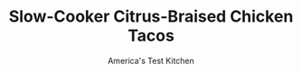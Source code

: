 ---
layout: ../../layouts/MarkdownPostLayout.astro
title: Slow-Cooker Citrus-Braised Chicken Tacos
author: America's Test Kitchen
pubDate: 2023-03-15
description: "The convenience of the slow cooker puts tacos on deck all week long—not just on Tuesdays."
image_url: https://res.cloudinary.com/hksqkdlah/image/upload/ar_1:1,c_fill,dpr_2.0,f_auto,fl_lossy.progressive.strip_profile,g_faces:auto,q_auto:low,w_344/SFS_SlowCookerCitrusBraisedChickenTacos_11_veg95h
tags: ["Main Courses","Mexican","Chicken"]
calories: 2886
protein: 50
carbohydrates: 43
fats: 
fiber: 6
ingredients: ["¼ cup thawed, frozen orange juice concentrate","¼ cup, tomato paste","1½ tablespoons, Worcestershire sauce","4 , garlic cloves, minced","1 tablespoon, ground cumin","1 tablespoon, dried oregano","2 teaspoons, table salt","1 teaspoon, pepper","1 teaspoon, ground allspice","1 teaspoon, ground cinnamon","3 pounds, boneless, skinless chicken thighs, trimmed","1 , onion, halved","3 (3-inch) strips, orange zest","2 tablespoons, distilled white vinegar","18 , (6-inch) corn tortillas, charred"]
serves: 6
time: "4 hours 35 minutes"
instructions: ["Whisk orange juice concentrate, tomato paste, Worcestershire, garlic, cumin, oregano, salt, pepper, allspice, and cinnamon together in slow cooker.","Add chicken and toss to coat with orange juice concentrate mixture. Nestle onion and orange zest into chicken mixture. Cover and cook until chicken is tender, 4 to 5 hours on low.","Discard onion and orange zest. Using potato masher or tongs, mash chicken until finely shredded.","Transfer contents of slow cooker to 12-inch nonstick skillet. Cook over medium-high heat, stirring occasionally, until liquid has mostly evaporated but chicken is still moist, about 10 minutes.","Off heat, stir in vinegar. Season with salt and pepper to taste. Serve chicken on tortillas."]
nutrition: ["973 mg Potassium","708 mg Phosphorus","182 mg Calcium","4 mg Iron","122 mg Magnesium","829 mg Sodium","4 mg Zinc","11 g Fat","14 mg Niacin (B3)","4 g Monounsaturated","3 g Polyunsaturated","22 mg Vitamin C","213 mg Cholesterol","2 g Saturated","6 g Fiber","28 µg Folate (food)","6 g Sugars","12 µg Vitamin K","249 g Water","43 g Carbs","28 µg Folate equivalent (total)","50 g Protein","1 mg Vitamin E","1 µg Vitamin B12","1 mg Vitamin B6","27 µg Vitamin A","481 kcal Energy","2886 calories"]
notes: "Orange juice concentrate is relatively soft even when its frozen, so theres no need to defrost the whole container to get what you need. Remove the strips of zest from the orange with a vegetable peeler. Cider vinegar can be substituted for the distilled white vinegar, if desired. These tacos are best served with sliced radishes, avocado chunks, cotija cheese, fresh cilantro, hot sauce, and lime wedges. Theyre also great with pickled onions."
---
